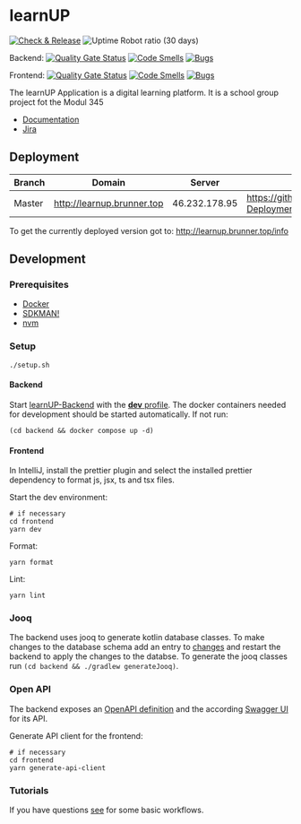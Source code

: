 # learnUP

[![Check & Release](https://github.com/deepspace1000/learnUP/actions/workflows/check-and-release.yml/badge.svg)](https://github.com/deepspace1000/learnUP/actions/workflows/check-and-release.yml)
![Uptime Robot ratio (30 days)](https://img.shields.io/uptimerobot/ratio/30/m796586558-f9a88c47069e786ed216bd8d)

Backend:
[![Quality Gate Status](https://sonarcloud.io/api/project_badges/measure?project=learnUP_backend&metric=alert_status)](https://sonarcloud.io/summary/new_code?id=learnUP_backend)
[![Code Smells](https://sonarcloud.io/api/project_badges/measure?project=learnUP_backend&metric=code_smells)](https://sonarcloud.io/summary/new_code?id=learnUP_backend)
[![Bugs](https://sonarcloud.io/api/project_badges/measure?project=learnUP_backend&metric=bugs)](https://sonarcloud.io/summary/new_code?id=learnUP_backend)

Frontend:
[![Quality Gate Status](https://sonarcloud.io/api/project_badges/measure?project=learnUP_frontend&metric=alert_status)](https://sonarcloud.io/summary/new_code?id=learnUP_frontend)
[![Code Smells](https://sonarcloud.io/api/project_badges/measure?project=learnUP_frontend&metric=code_smells)](https://sonarcloud.io/summary/new_code?id=learnUP_frontend)
[![Bugs](https://sonarcloud.io/api/project_badges/measure?project=learnUP_frontend&metric=bugs)](https://sonarcloud.io/summary/new_code?id=learnUP_frontend)

The learnUP Application is a digital learning platform. It is a school group project fot the Modul 345 
- [Documentation](./doc/architecture/README.md)
- [Jira](https://v7bauma.atlassian.net/jira/software/projects/LERN/boards/2/backlog)

## Deployment

| Branch | Domain                     | Server        | Repo                                                |
|--------|----------------------------|---------------|-----------------------------------------------------|
| Master | http://learnup.brunner.top | 46.232.178.95 | https://github.com/deepspace1000/learnUP-Deployment |

To get the currently deployed version got to: http://learnup.brunner.top/info

## Development

### Prerequisites
* [Docker](https://docs.docker.com/desktop/install/mac-install/)
* [SDKMAN!](https://sdkman.io/install)
* [nvm](https://github.com/nvm-sh/nvm)

### Setup

```shell
./setup.sh
```

#### Backend

Start [learnUP-Backend](./backend/src/main/kotlin/ch/learnup/backend/BackendApplication.kt)
with the [**dev** profile](./.run/learnUP-Backend%20dev.run.xml).
The docker containers needed for development should be started automatically. If not run:

```shell
(cd backend && docker compose up -d)
```

#### Frontend

In IntelliJ, install the prettier plugin and select the installed prettier dependency to format js, jsx, ts and tsx files.

Start the dev environment:

```shell
# if necessary
cd frontend 
yarn dev
```

Format:

```shell
yarn format
```

Lint:

```shell
yarn lint
```

### Jooq

The backend uses jooq to generate kotlin database classes.
To make changes to the database schema add an entry to [changes](./backend/src/main/resources/db/changelog/changes) and restart the backend to apply the changes to the databse.
To generate the jooq classes run `(cd backend && ./gradlew generateJooq)`.

### Open API

The backend exposes an [OpenAPI definition](http://localhost:8080/openapi/v3/api-docs) and the according [Swagger UI](http://localhost:3005/api/swagger-ui/index.html) for its API.

Generate API client for the frontend:
```shell
# if necessary
cd frontend
yarn generate-api-client
```

### Tutorials

If you have questions [see](./doc/tutorials) for some basic workflows.


